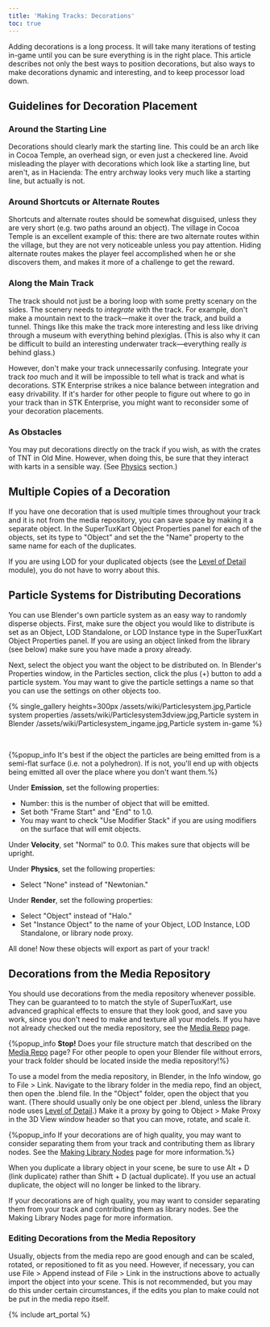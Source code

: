 ```yaml
---
title: 'Making Tracks: Decorations'
toc: true
---
```

Adding decorations is a long process. It will take many iterations of testing in-game until you can be sure everything is in the right place. This article describes not only the best ways to position decorations, but also ways to make decorations dynamic and interesting, and to keep processor load down.

## Guidelines for Decoration Placement

### Around the Starting Line

Decorations should clearly mark the starting line. This could be an arch like in Cocoa Temple, an overhead sign, or even just a checkered line. Avoid misleading the player with decorations which look like a starting line, but aren't, as in Hacienda: The entry archway looks very much like a starting line, but actually is not.

### Around Shortcuts or Alternate Routes

Shortcuts and alternate routes should be somewhat disguised, unless they are very short (e.g. two paths around an object). The village in Cocoa Temple is an excellent example of this: there are two alternate routes within the village, but they are not very noticeable unless you pay attention. Hiding alternate routes makes the player feel accomplished when he or she discovers them, and makes it more of a challenge to get the reward.

### Along the Main Track

The track should not just be a boring loop with some pretty scenary on the sides. The scenery needs to *integrate* with the track. For example, don't make a mountain next to the track—make it over the track, and build a tunnel. Things like this make the track more interesting and less like driving through a museum with everything behind plexiglas. (This is also why it can be difficult to build an interesting underwater track—everything really *is* behind glass.)

However, don't make your track unnecessarily confusing. Integrate your track *too* much and it will be impossible to tell what is track and what is decorations. STK Enterprise strikes a nice balance between integration and easy drivability. If it's harder for other people to figure out where to go in your track than in STK Enterprise, you might want to reconsider some of your decoration placements.

### As Obstacles

You may put decorations directly on the track if you wish, as with the crates of TNT in Old Mine. However, when doing this, be sure that they interact with karts in a sensible way. (See [Physics](Physics) section.)

## Multiple Copies of a Decoration

If you have one decoration that is used multiple times throughout your track and it is not from the media repository, you can save space by making it a separate object. In the SuperTuxKart Object Properties panel for each of the objects, set its type to "Object" and set the the "Name" property to the same name for each of the duplicates.

If you are using LOD for your duplicated objects (see the [Level of Detail](Level_of_Detail) module), you do not have to worry about this.

## Particle Systems for Distributing Decorations

You can use Blender's own particle system as an easy way to randomly disperse objects. First, make sure the object you would like to distribute is set as an Object, LOD Standalone, or LOD Instance type in the SuperTuxKart Object Properties panel. If you are using an object linked from the library (see below) make sure you have made a proxy already.

Next, select the object you want the object to be distributed on. In Blender's Properties window, in the Particles section, click the plus (+) button to add a particle system. You may want to give the particle settings a name so that you can use the settings on other objects too.

{% single_gallery heights=300px
/assets/wiki/Particlesystem.jpg,Particle system properties
/assets/wiki/Particlesystem3dview.jpg,Particle system in Blender
/assets/wiki/Particlesystem_ingame.jpg,Particle system in-game
%}

<div><br/></div>

{%popup_info It's best if the object the particles are being emitted from is a semi-flat surface (i.e. not a polyhedron). If is not, you'll end up with objects being emitted all over the place where you don't want them.%}

Under **Emission**, set the following properties:

* Number: this is the number of object that will be emitted.
* Set both "Frame Start" and "End" to 1.0.
* You may want to check "Use Modifier Stack" if you are using modifiers on the surface that will emit objects.

Under **Velocity**, set "Normal" to 0.0. This makes sure that objects will be upright.

Under **Physics**, set the following properties:

* Select "None" instead of "Newtonian."

Under **Render**, set the following properties:

* Select "Object" instead of "Halo."
* Set "Instance Object" to the name of your Object, LOD Instance, LOD Standalone, or library node proxy.

All done! Now these objects will export as part of your track!

## Decorations from the Media Repository

You should use decorations from the media repository whenever possible. They can be guaranteed to to match the style of SuperTuxKart, use advanced graphical effects to ensure that they look good, and save you work, since you don't need to make and texture all your models. If you have not already checked out the media repository, see the [Media Repo](Media_Repo) page.

{%popup_info **Stop!** Does your file structure match that described on the [Media Repo](Media_Repo) page? For other people to open your Blender file without errors, your track folder should be located inside the media repository!%}

To use a model from the media repository, in Blender, in the Info window, go to File > Link. Navigate to the library folder in the media repo, find an object, then open the .blend file. In the "Object" folder, open the object that you want. (There should usually only be one object per .blend, unless the library node uses [Level of Detail](Level_of_Detail).) Make it a proxy by going to Object > Make Proxy in the 3D View window header so that you can move, rotate, and scale it.

{%popup_info If your decorations are of high quality, you may want to consider separating them from your track and contributing them as library nodes. See the [Making Library Nodes](Making_Library_Nodes) page for more information.%}

When you duplicate a library object in your scene, be sure to use Alt + D (link duplicate) rather than Shift + D (actual duplicate). If you use an actual duplicate, the object will no longer be linked to the library.

If your decorations are of high quality, you may want to consider separating them from your track and contributing them as library nodes. See the Making Library Nodes page for more information.

### Editing Decorations from the Media Repository

Usually, objects from the media repo are good enough and can be scaled, rotated, or repositioned to fit as you need. However, if necessary, you can use File > Append instead of File > Link in the instructions above to actually import the object into your scene. This is not recommended, but you may do this under certain circumstances, if the edits you plan to make could not be put in the media repo itself.

{% include art_portal %}
